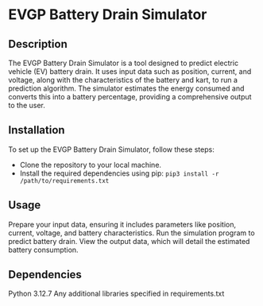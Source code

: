 # EVGP Battery Drain Simulator

## Description
The EVGP Battery Drain Simulator is a tool designed to predict electric vehicle (EV) battery drain. It uses input data such as position, current, and voltage, along with the characteristics of the battery and kart, to run a prediction algorithm. The simulator estimates the energy consumed and converts this into a battery percentage, providing a comprehensive output to the user.

## Installation
To set up the EVGP Battery Drain Simulator, follow these steps:

* Clone the repository to your local machine.
* Install the required dependencies using pip:
    `pip3 install -r /path/to/requirements.txt`

## Usage
Prepare your input data, ensuring it includes parameters like position, current, voltage, and battery characteristics.
Run the simulation program to predict battery drain.
View the output data, which will detail the estimated battery consumption.

## Dependencies
Python 3.12.7
Any additional libraries specified in requirements.txt
